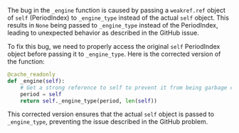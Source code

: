 The bug in the `_engine` function is caused by passing a `weakref.ref` object of `self` (PeriodIndex) to `_engine_type` instead of the actual `self` object. This results in `None` being passed to `_engine_type` instead of the PeriodIndex, leading to unexpected behavior as described in the GitHub issue.

To fix this bug, we need to properly access the original `self` PeriodIndex object before passing it to `_engine_type`. Here is the corrected version of the function:

```python
@cache_readonly
def _engine(self):
    # Get a strong reference to self to prevent it from being garbage collected
    period = self
    return self._engine_type(period, len(self))
```

This corrected version ensures that the actual `self` object is passed to `_engine_type`, preventing the issue described in the GitHub problem.